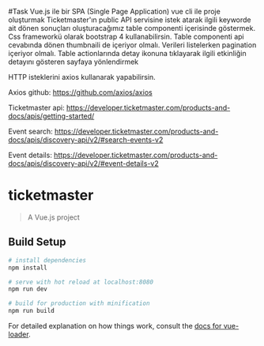 #Task
Vue.js ile bir SPA (Single Page Application)  vue cli ile  proje oluşturmak
Ticketmaster'ın public API servisine istek atarak ilgili keyworde ait dönen sonuçları oluşturacağımız table componenti içerisinde göstermek. 
Css frameworkü olarak bootstrap 4 kullanabilirsin.
Table componenti api cevabında dönen thumbnaili de içeriyor olmalı. 
Verileri listelerken pagination içeriyor olmalı. 
Table actionlarında detay ikonuna tıklayarak ilgili etkinliğin detayını gösteren sayfaya yönlendirmek

HTTP isteklerini axios kullanarak yapabilirsin. 

Axios github: https://github.com/axios/axios

Ticketmaster api: https://developer.ticketmaster.com/products-and-docs/apis/getting-started/

Event search: https://developer.ticketmaster.com/products-and-docs/apis/discovery-api/v2/#search-events-v2

Event details: https://developer.ticketmaster.com/products-and-docs/apis/discovery-api/v2/#event-details-v2

# ticketmaster

> A Vue.js project

## Build Setup

``` bash
# install dependencies
npm install

# serve with hot reload at localhost:8080
npm run dev

# build for production with minification
npm run build
```

For detailed explanation on how things work, consult the [docs for vue-loader](http://vuejs.github.io/vue-loader).
